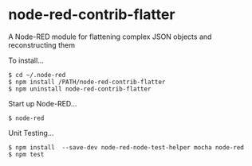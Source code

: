 # node-red-contrib-flatter
A Node-RED module for flattening complex JSON objects and reconstructing them

To install... 
```
$ cd ~/.node-red  
$ npm install /PATH/node-red-contrib-flatter  
$ npm uninstall node-red-contrib-flatter
```  

Start up Node-RED...  
```
$ node-red
```  

Unit Testing...  
```
$ npm install  --save-dev node-red-node-test-helper mocha node-red  
$ npm test
```  
